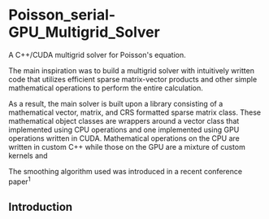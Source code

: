 # Poisson_serial-GPU_Multigrid_Solver
A C++/CUDA multigrid solver for Poisson's equation.

The main inspiration was to build a multigrid solver with intuitively written code that utilizes efficient sparse matrix-vector products and other simple mathematical operations to perform the entire calculation.  

As a result, the main solver is built upon a library consisting of a mathematical vector, matrix, and CRS formatted sparse matrix class.  These mathematical object classes are wrappers around a vector class that implemented using CPU operations and one implemented using GPU operations written in CUDA.  Mathematical operations on the CPU are written in custom C++ while those on the GPU are a mixture of custom kernels and 

The smoothing algorithm used was introduced in a recent conference paper<sup>1</sup>
## Introduction ##

